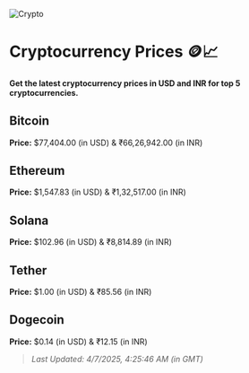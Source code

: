 
![Crypto](https://www.techguide.com.au/wp-content/uploads/2020/11/crypto3.jpeg)

# Cryptocurrency Prices 🪙📈

#### Get the latest cryptocurrency prices in USD and INR for top 5 cryptocurrencies.

## Bitcoin

**Price:** $77,404.00 (in USD) & ₹66,26,942.00 (in INR)

## Ethereum

**Price:** $1,547.83 (in USD) & ₹1,32,517.00 (in INR)

## Solana

**Price:** $102.96 (in USD) & ₹8,814.89 (in INR)

## Tether

**Price:** $1.00 (in USD) & ₹85.56 (in INR)

## Dogecoin

**Price:** $0.14 (in USD) & ₹12.15 (in INR)

> _Last Updated: 4/7/2025, 4:25:46 AM (in GMT)_
